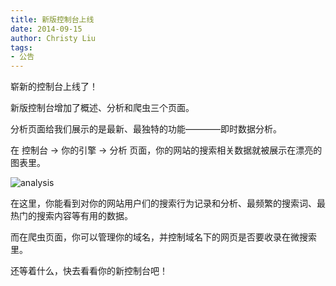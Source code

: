 ```yaml
---
title: 新版控制台上线
date: 2014-09-15
author: Christy Liu
tags:
- 公告
---
```


崭新的控制台上线了！

新版控制台增加了概述、分析和爬虫三个页面。

分析页面给我们展示的是最新、最独特的功能————即时数据分析。

在 控制台 -> 你的引擎 -> 分析 页面，你的网站的搜索相关数据就被展示在漂亮的图表里。

![analysis](analysis.jpeg)

在这里，你能看到对你的网站用户们的搜索行为记录和分析、最频繁的搜索词、最热门的搜索内容等有用的数据。

而在爬虫页面，你可以管理你的域名，并控制域名下的网页是否要收录在微搜索里。

还等着什么，快去看看你的新控制台吧！
